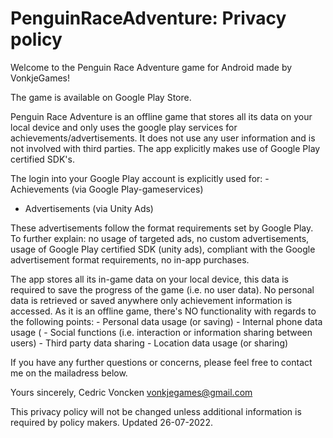 # PenguinRaceAdventure: Privacy policy

Welcome to the Penguin Race Adventure game for Android made by VonkjeGames!

The game is available on Google Play Store.

Penguin Race Adventure is an offline game that stores all its data on your local device and only uses the google play services for achievements/advertisements. It does not use any user information and is not involved with third parties. The app explicitly makes use of Google Play certified SDK's. 

The login into your Google Play account is explicitly used for:
	- Achievements (via Google Play-gameservices)
  - Advertisements (via Unity Ads)

These advertisements follow the format requirements set by Google Play. To further explain: no usage of targeted ads, no custom advertisements, usage of Google Play certified SDK (unity ads), compliant with the Google advertisement format requirements, no in-app purchases.

The app stores all its in-game data on your local device, this data is required to save the progress of the game (i.e. no user data). No personal data is retrieved or saved anywhere only achievement information is accessed. As it is an offline game, there's NO functionality with regards to the following points:
	- Personal data usage (or saving)
	- Internal phone data usage (
	- Social functions (i.e. interaction or information sharing between users)
	- Third party data sharing
	- Location data usage (or sharing)

If you have any further questions or concerns, please feel free to contact me on the mailadress below. 


Yours sincerely,
Cedric Voncken
vonkjegames@gmail.com


This privacy policy will not be changed unless additional information is required by policy makers. Updated 26-07-2022.
